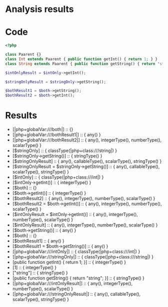 Analysis results
========

Code
========

```php
<?php

class Paarent {}
class Int extends Paarent { public function getInt() { return 1; } }
class String extends Paarent { public function getString() { return "string"; } }

$intOnlyResult = $intOnly->getInt();

$stringOnlyResult = $stringOnly->getString();

$bothResult1 = $both->getString();
$bothResult2 = $both->getInt();
```

Results
========

* [|php+globalVar:///both|] :: {}
* [|php+globalVar:///bothResult1|] :: { any() }
* [|php+globalVar:///bothResult2|] :: { any(), integerType(), numberType(), scalarType() }
* [$stringOnly] :: { classType(|php+class:///string|) }
* [$stringOnly->getString()] :: { stringType() }
* [$stringOnlyResult] :: { any(), callableType(), scalarType(), stringType() }
* [$stringOnlyResult = $stringOnly->getString()] :: { any(), callableType(), scalarType(), stringType() }
* [$intOnly] :: { classType(|php+class:///int|) }
* [$intOnly->getInt()] :: { integerType() }
* [$both] :: {}
* [$both->getInt()] :: { integerType() }
* [$bothResult2] :: { any(), integerType(), numberType(), scalarType() }
* [$bothResult2 = $both->getInt()] :: { any(), integerType(), numberType(), scalarType() }
* [$intOnlyResult = $intOnly->getInt()] :: { any(), integerType(), numberType(), scalarType() }
* [$intOnlyResult] :: { any(), integerType(), numberType(), scalarType() }
* [$both->getString()] :: { any() }
* [$both] :: {}
* [$bothResult1] :: { any() }
* [$bothResult1 = $both->getString()] :: { any() }
* [|php+globalVar:///intOnly|] :: { classType(|php+class:///int|) }
* [|php+globalVar:///stringOnly|] :: { classType(|php+class:///string|) }
* [public function getInt() { return 1; }] :: { integerType() }
* [1] :: { integerType() }
* ["string"] :: { stringType() }
* [public function getString() { return "string"; }] :: { stringType() }
* [|php+globalVar:///intOnlyResult|] :: { any(), integerType(), numberType(), scalarType() }
* [|php+globalVar:///stringOnlyResult|] :: { any(), callableType(), scalarType(), stringType() }
